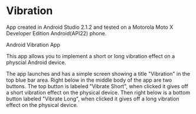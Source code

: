 # Vibration
App created in Android Studio 2.1.2 and tested on a Motorola Moto X Developer Edition Android(API22) phone.

Android Vibration App

This app allows you to implement a short or long vibration effect on a physcial Android device.

The app launches and has a simple screen showing a title "Vibration" in the top blue bar area. 
Right below in the middle body of the app are two buttons. The top button is labeled "Vibrate Short", 
when clicked it gives off a short vibration effect on the physical device.
Then right below is a bottom button labeled "Vibrate Long", when clicked it gives off a long vibration effect on the physical device.
